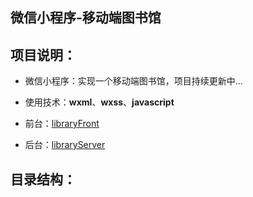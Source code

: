 ## 微信小程序-移动端图书馆

## 项目说明：

- 微信小程序：实现一个移动端图书馆，项目持续更新中...

- 使用技术：**wxml**、**wxss**、**javascript**

- 前台：[libraryFront]()

- 后台：[libraryServer]()

## 目录结构：

